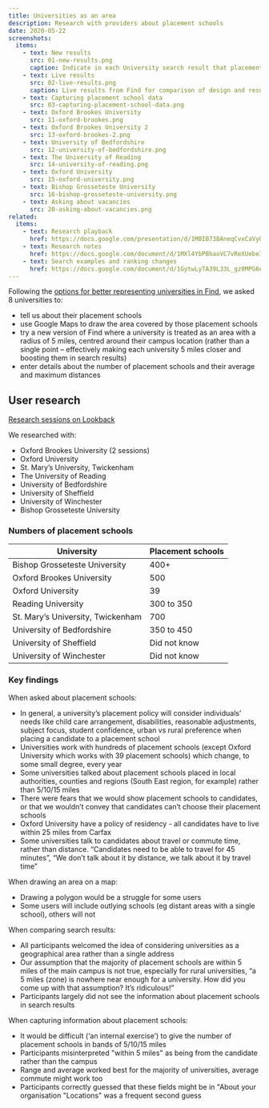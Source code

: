 ```yaml
---
title: Universities as an area
description: Research with providers about placement schools
date: 2020-05-22
screenshots:
  items:
    - text: New results
      src: 01-new-results.png
      caption: Indicate in each University search result that placement schools are nearby, alongside the distance to the university.
    - text: Live results
      src: 02-live-results.png
      caption: Live results from Find for comparison of design and result ranking
    - text: Capturing placement school data
      src: 03-capturing-placement-school-data.png
    - text: Oxford Brookes University
      src: 11-oxford-brookes.png
    - text: Oxford Brookes University 2
      src: 13-oxford-brookes-2.png
    - text: University of Bedfordshire
      src: 12-university-of-bedfordshire.png
    - text: The University of Reading
      src: 14-university-of-reading.png
    - text: Oxford University
      src: 15-oxford-university.png
    - text: Bishop Grosseteste University
      src: 16-bishop-grosseteste-university.png
    - text: Asking about vacancies
      src: 20-asking-about-vacancies.png
related:
  items:
    - text: Research playback
      href: https://docs.google.com/presentation/d/1MBIB73BAneqCvxCaVyUCMvq-o7AuhG9arj1hUdnoe-k/
    - text: Research notes
      href: https://docs.google.com/document/d/1MXl4YbPBhaoVC7vReXUebeIndhPvB7yAcn4S8wqiCgs/
    - text: Search examples and ranking changes
      href: https://docs.google.com/document/d/1GytwLyTA39L33L_gz0MPG6e_CwdyxRXhTWZNQI6VXSI/
---
```


Following the [options for better representing universities in Find](/find-teacher-training/finding-universities/), we asked 8 universities to:

- tell us about their placement schools
- use Google Maps to draw the area covered by those placement schools
- try a new version of Find where a university is treated as an area with a radius of 5 miles, centred around their campus location (rather than a single point – effectively making each university 5 miles closer and boosting them in search results)
- enter details about the number of placement schools and their average and maximum distances

## User research

[Research sessions on Lookback](https://lookback.io/dfe-digital/find-providers-location)

We researched with:

- Oxford Brookes University (2 sessions)
- Oxford University
- St. Mary’s University, Twickenham
- The University of Reading
- University of Bedfordshire
- University of Sheffield
- University of Winchester
- Bishop Grosseteste University

### Numbers of placement schools

| University | Placement schools |
|-|-|
| Bishop Grosseteste University | 400+ |
| Oxford Brookes University | 500 |
| Oxford University | 39 |
| Reading University | 300 to 350 |
| St. Mary’s University, Twickenham | 700 |
| University of Bedfordshire | 350 to 450 |
| University of Sheffield | Did not know |
| University of Winchester | Did not know |

### Key findings

When asked about placement schools:

- In general, a university’s placement policy will consider individuals’ needs like child care arrangement, disabilities, reasonable adjustments, subject focus, student confidence, urban vs rural preference when placing a candidate to a placement school
- Universities work with hundreds of placement schools (except Oxford University which works with 39 placement schools) which change, to some small degree, every year
- Some universities talked about placement schools placed in local authorities, counties and regions (South East region, for example) rather than 5/10/15 miles
- There were fears that we would show placement schools to candidates, or that we wouldn’t convey that candidates can’t choose their placement schools
- Oxford University have a policy of residency - all candidates have to live within 25 miles from Carfax
- Some universities talk to candidates about travel or commute time, rather than distance. “Candidates need to be able to travel for 45 minutes”, “We don’t talk about it by distance, we talk about it by travel time”

When drawing an area on a map:

- Drawing a polygon would be a struggle for some users
- Some users will include outlying schools (eg distant areas with a single school), others will not

When comparing search results:

- All participants welcomed the idea of considering universities as a geographical area rather than a single address
- Our assumption that the majority of placement schools are within 5 miles of the main campus is not true, especially for rural universities, “a 5 miles (zone) is nowhere near enough for a university. How did you come up with that assumption? It’s ridiculous!”
- Participants largely did not see the information about placement schools in search results

When capturing information about placement schools:

- It would be difficult (‘an internal exercise’) to give the number of placement schools in bands of 5/10/15 miles
- Participants misinterpreted "within 5 miles" as being from the candidate rather than the campus
- Range and average worked best for the majority of universities, average commute might work too
- Participants correctly guessed that these fields might be in "About your organisation "Locations" was a frequent second guess
